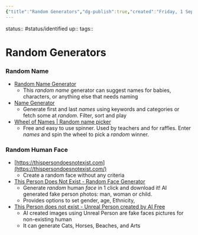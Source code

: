 ```yaml
---
{"title":"Random Generators","dg-publish":true,"created":"Friday, 1 September 2023","modified":"Tuesday, 6 September 2023","permalink":"/00-09-metadata/07-resources/07-04-random-generators/","dgPassFrontmatter":true,"updated":"Tuesday, 6 September 2023"}
---
```



status:: #status/identified 
up:: 
tags::

# Random Generators

### Random Name

- [Random Name Generator](https://www.behindthename.com/random/)
	- This _random name_ generator can suggest names for babies, characters, or anything else that needs naming
- [Name Generator](https://www.name-generator.org.uk/)
	- Generate first and last _names_ using keywords and categories or fetch some at _random_. Filter, sort and play
- [Wheel of Names | Random name picker](https://wheelofnames.com/)
	- Free and easy to use spinner. Used by teachers and for raffles. Enter _names_ and spin the wheel to pick a _random_ winner.

### Random Human Face

- [https://thispersondoesnotexist.com](https://thispersondoesnotexist.com/)
	- Create a random face without any criteria
- [This Person Does Not Exist - Random Face Generator](https://this-person-does-not-exist.com)
	- Generate _random_ human _face_ in 1 click and download it! AI generated fake person photos: man, woman or child.
	- Provides options to set gender, age, Ethnicity, 
- [This Person does not exist - Unreal Person created by AI Free](https://www.unrealperson.com/)
	- AI created images using Unreal Person are fake faces pictures for non-existing human
	- It can generate Cats, Horses, Beaches, and Arts